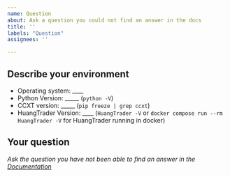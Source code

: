 ```yaml
---
name: Question
about: Ask a question you could not find an answer in the docs
title: ''
labels: "Question"
assignees: ''

---
```

<!-- 
Have you searched for similar issues before posting it?
Did you have a VERY good look at the [documentation](https://www.HuangTrader.io/en/latest/) and are sure that the question is not explained there

Please do not use the question template to report bugs or to request new features.
-->

## Describe your environment

  * Operating system: ____
  * Python Version: _____ (`python -V`)
  * CCXT version: _____ (`pip freeze | grep ccxt`)
  * HuangTrader Version: ____ (`HuangTrader -V` or `docker compose run --rm HuangTrader -V` for HuangTrader running in docker)
  
## Your question

*Ask the question you have not been able to find an answer in the [Documentation](https://www.HuangTrader.io/en/latest/)*
